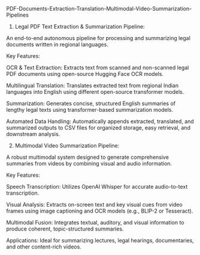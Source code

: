 PDF-Documents-Extraction-Translation-Multimodal-Video-Summarization-Pipelines


1. Legal PDF Text Extraction & Summarization Pipeline:

An end-to-end autonomous pipeline for processing and summarizing legal documents written in regional languages.

Key Features:

OCR & Text Extraction: Extracts text from scanned and non-scanned legal PDF documents using open-source Hugging Face OCR models.

Multilingual Translation: Translates extracted text from regional Indian languages into English using different open-source transformer models.

Summarization: Generates concise, structured English summaries of lengthy legal texts using transformer-based summarization models.

Automated Data Handling: Automatically appends extracted, translated, and summarized outputs to CSV files for organized storage, easy retrieval, and downstream analysis.


2. Multimodal Video Summarization Pipeline:

A robust multimodal system designed to generate comprehensive summaries from videos by combining visual and audio information.

Key Features:

Speech Transcription: Utilizes OpenAI Whisper for accurate audio-to-text transcription.

Visual Analysis: Extracts on-screen text and key visual cues from video frames using image captioning and OCR models (e.g., BLIP-2 or Tesseract).

Multimodal Fusion: Integrates textual, auditory, and visual information to produce coherent, topic-structured summaries.

Applications: Ideal for summarizing lectures, legal hearings, documentaries, and other content-rich videos.

